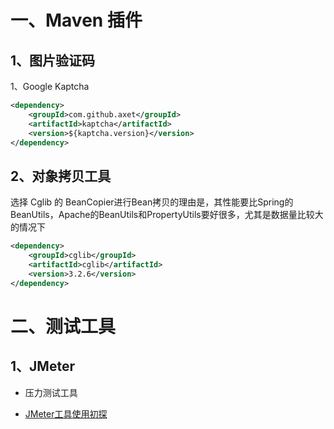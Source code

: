 # 一、Maven 插件

## 1、图片验证码

1、Google Kaptcha

```xml
<dependency>
    <groupId>com.github.axet</groupId>
    <artifactId>kaptcha</artifactId>
    <version>${kaptcha.version}</version>
</dependency>
```



## 2、对象拷贝工具

选择 Cglib 的 BeanCopier进行Bean拷贝的理由是，其性能要比Spring的BeanUtils，Apache的BeanUtils和PropertyUtils要好很多，尤其是数据量比较大的情况下

```xml
<dependency>
    <groupId>cglib</groupId>
    <artifactId>cglib</artifactId>
    <version>3.2.6</version>
</dependency>
```



# 二、测试工具

## 1、JMeter 

*   压力测试工具

*   [JMeter工具使用初探](https://segmentfault.com/a/1190000007922515)







































